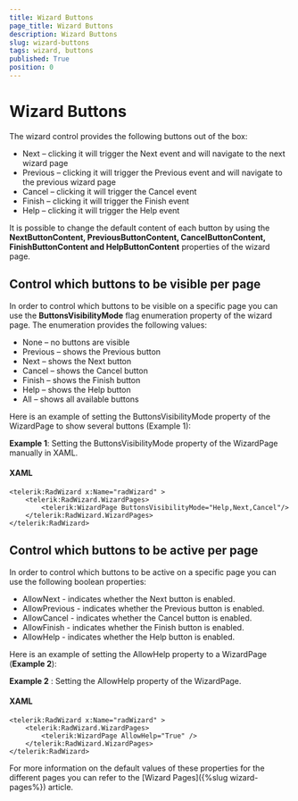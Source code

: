 ```yaml
---
title: Wizard Buttons
page_title: Wizard Buttons
description: Wizard Buttons
slug: wizard-buttons
tags: wizard, buttons
published: True
position: 0
---
```


# Wizard Buttons

The wizard control provides the following buttons out of the box:
*	Next – clicking it will trigger the Next event and will navigate to the next wizard page
*	Previous – clicking it will trigger the Previous event and will navigate to the previous wizard page
*	Cancel – clicking it will trigger the Cancel event
*	Finish – clicking it will trigger the Finish event
*	Help – clicking it will trigger the Help event

It is possible to change the default content of each button by using the __NextButtonContent, PreviousButtonContent, CancelButtonContent, FinishButtonContent and HelpButtonContent__ properties of the wizard page.

## Control which buttons to be visible per page

In order to control which buttons to be visible on a specific page you can use the __ButtonsVisibilityMode__ flag enumeration property of the wizard page.  The enumeration provides the following values: 
 * None – no buttons are visible
 * Previous – shows the Previous button
 * Next – shows the Next button
 * Cancel – shows the Cancel button
 * Finish – shows the Finish button
 * Help – shows the Help button
 * All – shows all available buttons

Here is an example of setting the ButtonsVisibilityMode property of the WizardPage to show several buttons (Example 1): 

__Example 1__: Setting the ButtonsVisibilityMode property of the WizardPage manually in XAML.

#### __XAML__
	<telerik:RadWizard x:Name="radWizard" >
		<telerik:RadWizard.WizardPages>
			<telerik:WizardPage ButtonsVisibilityMode="Help,Next,Cancel"/>
		</telerik:RadWizard.WizardPages>
	</telerik:RadWizard>

## Control which buttons to be active per page 

In order to control which buttons to be active on a specific page you can use the following boolean properties:  
* AllowNext - indicates whether the Next button is enabled.
* AllowPrevious - indicates whether the Previous button is enabled.
* AllowCancel - indicates whether the Cancel button is enabled.
* AllowFinish - indicates whether the Finish button is enabled.
* AllowHelp - indicates whether the Help button is enabled.

Here is an example of setting the AllowHelp property to a WizardPage (__Example 2__):

__Example 2__ : Setting the AllowHelp property of the WizardPage. 

#### __XAML__
	<telerik:RadWizard x:Name="radWizard" >
		<telerik:RadWizard.WizardPages>
			<telerik:WizardPage AllowHelp="True" />
		</telerik:RadWizard.WizardPages>
	</telerik:RadWizard>

For more information on the default values of these properties for the different pages you can refer to the [Wizard Pages]({%slug wizard-pages%}) article.
